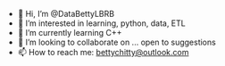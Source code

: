 - 👋 Hi, I’m @DataBettyLBRB
- 👀 I’m interested in learning, python, data, ETL
- 🌱 I’m currently learning C++
- 💞️ I’m looking to collaborate on ... open to suggestions
- 📫 How to reach me: bettychitty@outlook.com

<!---
DataBettyLBRB/DataBettyLBRB is a ✨ special ✨ repository because its `README.md` (this file) appears on your GitHub profile.
You can click the Preview link to take a look at your changes.
--->
